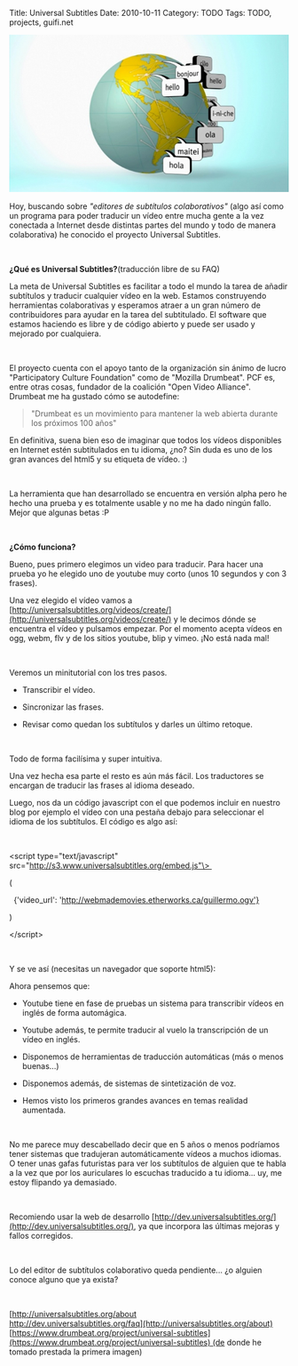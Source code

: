 Title: Universal Subtitles
Date: 2010-10-11
Category: TODO
Tags: TODO, projects, guifi.net

[![](/img/universal_subtitles_globe.jpg)](/pics/universal_subtitles_globe.jpg)

Hoy, buscando sobre *"editores de subtítulos colaborativos"* (algo así como un programa para poder traducir un vídeo entre mucha gente a la
vez conectada a Internet desde distintas partes del mundo y todo de manera colaborativa) he conocido el proyecto Universal Subtitles.

 

**¿Qué es Universal Subtitles?**(traducción libre de su FAQ)

La meta de Universal Subtitles es facilitar a todo el mundo la tarea de añadir subtítulos y traducir cualquier vídeo en la web. Estamos
construyendo herramientas colaborativas y esperamos atraer a un gran número de contribuidores para ayudar en la tarea del subtitulado. El
software que estamos haciendo es libre y de código abierto y puede ser usado y mejorado por cualquiera.

 

El proyecto cuenta con el apoyo tanto de la organización sin ánimo de lucro "Participatory Culture Foundation" como de "Mozilla Drumbeat".
PCF es, entre otras cosas, fundador de la coalición "Open Video Alliance". Drumbeat me ha gustado cómo se autodefine: 

> "Drumbeat es un movimiento para mantener la web abierta durante los próximos 100 años"

En definitiva, suena bien eso de imaginar que todos los vídeos disponibles en Internet estén subtitulados en tu idioma, ¿no? Sin duda es uno
de los gran avances del html5 y su etiqueta de vídeo. :)

 

La herramienta que han desarrollado se encuentra en versión alpha pero he hecho una prueba y es totalmente usable y no me ha dado ningún
fallo. Mejor que algunas betas :P

 

**¿Cómo funciona?**

Bueno, pues primero elegimos un video para traducir. Para hacer una prueba yo he elegido uno de youtube muy corto (unos 10 segundos y con 3
frases).

Una vez elegido el vídeo vamos a [http://universalsubtitles.org/videos/create/](http://universalsubtitles.org/videos/create/) y le decimos
dónde se encuentra el vídeo y pulsamos empezar. Por el momento acepta vídeos en ogg, webm, flv y de los sitios youtube, blip y vimeo. ¡No
está nada mal!

 

Veremos un minitutorial con los tres pasos.

-   Transcribir el vídeo.

-   Sincronizar las frases.

-   Revisar como quedan los subtítulos y darles un último retoque.

 

Todo de forma facilísima y super intuitiva.

Una vez hecha esa parte el resto es aún más fácil. Los traductores se encargan de traducir las frases al idioma deseado.

Luego, nos da un código javascript con el que podemos incluir en nuestro blog por ejemplo el vídeo con una pestaña debajo para seleccionar
el idioma de los subtítulos. El código es algo así:

 

\<script type="text/javascript" src="http://s3.www.universalsubtitles.org/embed.js"\> 

(

  {'video\_url': 'http://webmademovies.etherworks.ca/guillermo.ogv'}

)

\</script\>

 

Y se ve así (necesitas un navegador que soporte html5):

Ahora pensemos que:

-   Youtube tiene en fase de pruebas un sistema para transcribir vídeos en inglés de forma automágica.

-   Youtube además, te permite traducir al vuelo la transcripción de un vídeo en inglés.

-   Disponemos de herramientas de traducción automáticas (más o menos buenas...)

-   Disponemos además, de sistemas de sintetización de voz.

-   Hemos visto los primeros grandes avances en temas realidad aumentada.

 

No me parece muy descabellado decir que en 5 años o menos podríamos tener sistemas que tradujeran automáticamente vídeos a muchos idiomas. O
tener unas gafas futuristas para ver los subtítulos de alguien que te habla a la vez que por los auriculares lo escuchas traducido a tu
idioma... uy, me estoy flipando ya demasiado.

 

Recomiendo usar la web de desarrollo [http://dev.universalsubtitles.org/](http://dev.universalsubtitles.org/), ya que incorpora las últimas
mejoras y fallos corregidos.

 

Lo del editor de subtítulos colaborativo queda pendiente... ¿o alguien conoce alguno que ya exista?

 

[http://universalsubtitles.org/about  
 http://dev.universalsubtitles.org/faq](http://universalsubtitles.org/about)  
 [https://www.drumbeat.org/project/universal-subtitles](https://www.drumbeat.org/project/universal-subtitles) (de donde he tomado prestada
la primera imagen)

